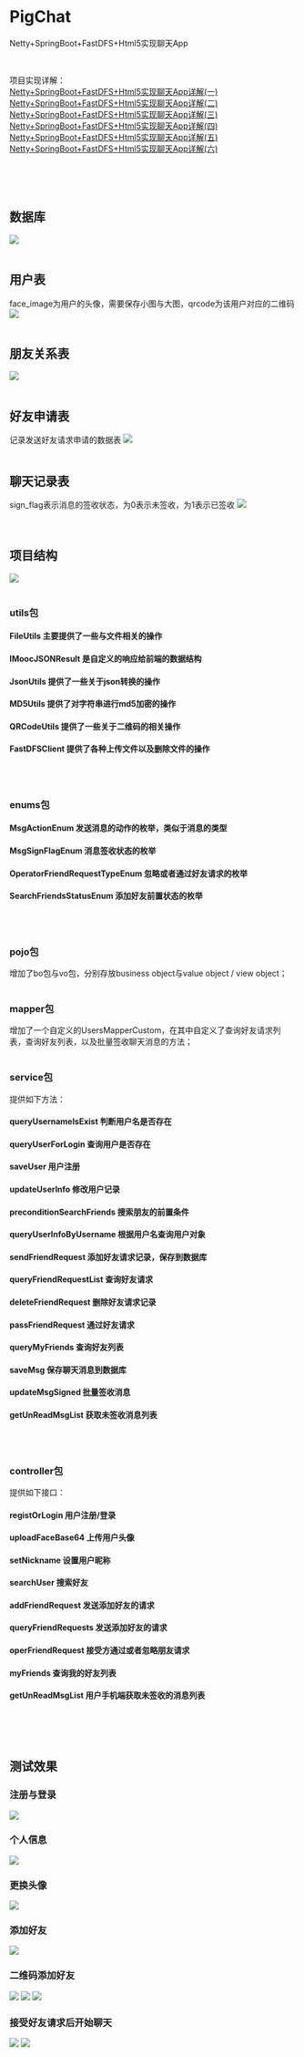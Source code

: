 # PigChat
Netty+SpringBoot+FastDFS+Html5实现聊天App

<br>

项目实现详解：<br>
[Netty+SpringBoot+FastDFS+Html5实现聊天App详解(一)](https://segmentfault.com/a/1190000018144704)<br>
[Netty+SpringBoot+FastDFS+Html5实现聊天App详解(二)](https://segmentfault.com/a/1190000018165542)<br>
[Netty+SpringBoot+FastDFS+Html5实现聊天App详解(三)](https://segmentfault.com/a/1190000018175282)<br>
[Netty+SpringBoot+FastDFS+Html5实现聊天App详解(四)](https://segmentfault.com/a/1190000018179149)<br>
[Netty+SpringBoot+FastDFS+Html5实现聊天App详解(五)](https://segmentfault.com/a/1190000018185625)<br>
[Netty+SpringBoot+FastDFS+Html5实现聊天App详解(六)](https://segmentfault.com/a/1190000018208067)<br>


<br><br><br>
## 数据库
![](https://github.com/ShimmerPig/PigChat/blob/master/image/1.jpg)
<br><br>
## 用户表
face_image为用户的头像，需要保存小图与大图，qrcode为该用户对应的二维码
![](https://github.com/ShimmerPig/PigChat/blob/master/image/2.jpg)
<br><br>
## 朋友关系表
![](https://github.com/ShimmerPig/PigChat/blob/master/image/3.jpg)
<br><br>
## 好友申请表
记录发送好友请求申请的数据表
![](https://github.com/ShimmerPig/PigChat/blob/master/image/4.jpg)
<br><br>
## 聊天记录表
sign_flag表示消息的签收状态，为0表示未签收，为1表示已签收
![](https://github.com/ShimmerPig/PigChat/blob/master/image/5.jpg)
<br><br><br>
## 项目结构
![](https://github.com/ShimmerPig/PigChat/blob/master/image/6.jpg)
<br><br>
### utils包
#### FileUtils 主要提供了一些与文件相关的操作
#### IMoocJSONResult 是自定义的响应给前端的数据结构
#### JsonUtils 提供了一些关于json转换的操作
#### MD5Utils 提供了对字符串进行md5加密的操作
#### QRCodeUtils  提供了一些关于二维码的相关操作
#### FastDFSClient 提供了各种上传文件以及删除文件的操作
<br><br>
### enums包
#### MsgActionEnum 发送消息的动作的枚举，类似于消息的类型
#### MsgSignFlagEnum 消息签收状态的枚举
#### OperatorFriendRequestTypeEnum 忽略或者通过好友请求的枚举
#### SearchFriendsStatusEnum 添加好友前置状态的枚举
<br><br>
### pojo包
增加了bo包与vo包，分别存放business object与value object / view object；
<br><br>
### mapper包
增加了一个自定义的UsersMapperCustom，在其中自定义了查询好友请求列表，查询好友列表，以及批量签收聊天消息的方法；
<br><br>
### service包
提供如下方法：<br>
#### queryUsernameIsExist 判断用户名是否存在
#### queryUserForLogin 查询用户是否存在
#### saveUser 用户注册
#### updateUserInfo 修改用户记录
#### preconditionSearchFriends 搜索朋友的前置条件
#### queryUserInfoByUsername 根据用户名查询用户对象
#### sendFriendRequest 添加好友请求记录，保存到数据库
#### queryFriendRequestList 查询好友请求
#### deleteFriendRequest 删除好友请求记录
#### passFriendRequest 通过好友请求
#### queryMyFriends 查询好友列表
#### saveMsg 保存聊天消息到数据库
#### updateMsgSigned 批量签收消息
#### getUnReadMsgList 获取未签收消息列表
<br><br>
### controller包
提供如下接口：<br>
#### registOrLogin 用户注册/登录
#### uploadFaceBase64 上传用户头像
#### setNickname 设置用户昵称
#### searchUser 搜索好友
#### addFriendRequest 发送添加好友的请求
#### queryFriendRequests 发送添加好友的请求
#### operFriendRequest 接受方通过或者忽略朋友请求
#### myFriends 查询我的好友列表
#### getUnReadMsgList 用户手机端获取未签收的消息列表
<br><br><br>
## 测试效果
### 注册与登录
![](https://github.com/ShimmerPig/PigChat/blob/master/image/7.jpg)
### 个人信息
![](https://github.com/ShimmerPig/PigChat/blob/master/image/8.jpg)
### 更换头像
![](https://github.com/ShimmerPig/PigChat/blob/master/image/9.jpg)
### 添加好友
![](https://github.com/ShimmerPig/PigChat/blob/master/image/10.jpg)
### 二维码添加好友
![](https://github.com/ShimmerPig/PigChat/blob/master/image/11.jpg)
![](https://github.com/ShimmerPig/PigChat/blob/master/image/12.jpg)
![](https://github.com/ShimmerPig/PigChat/blob/master/image/13.jpg)
### 接受好友请求后开始聊天
![](https://github.com/ShimmerPig/PigChat/blob/master/image/14.jpg)
![](https://github.com/ShimmerPig/PigChat/blob/master/image/15.jpg)
<br><br><br>

